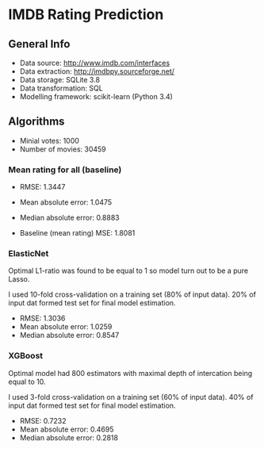 # IMDB Rating Prediction

## General Info

* Data source: http://www.imdb.com/interfaces
* Data extraction: http://imdbpy.sourceforge.net/
* Data storage: SQLite 3.8
* Data transformation: SQL
* Modelling framework: scikit-learn (Python 3.4)

## Algorithms

* Minial votes: 1000
* Number of movies: 30459

### Mean rating for all (baseline)

* RMSE: 1.3447
* Mean absolute error: 1.0475
* Median absolute error: 0.8883

* Baseline (mean rating) MSE: 1.8081

### ElasticNet

Optimal L1-ratio was found to be equal to 1 so model turn out to be a pure Lasso.

I used 10-fold cross-validation on a training set (80% of input data). 20% of input dat formed test set for final model estimation.

* RMSE: 1.3036
* Mean absolute error: 1.0259
* Median absolute error: 0.8547

### XGBoost

Optimal model had 800 estimators with maximal depth of intercation being equal to 10.

I used 3-fold cross-validation on a training set (60% of input data). 40% of input dat formed test set for final model estimation.

* RMSE: 0.7232
* Mean absolute error: 0.4695
* Median absolute error: 0.2818
